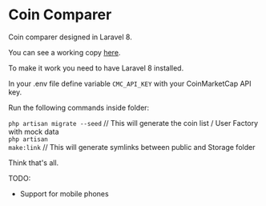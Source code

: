 <h1>Coin Comparer</h1>

Coin comparer designed in Laravel 8.

You can see a working copy <a href="https://coincomparer.agustinbottos.com.ar/">here</a>.

To make it work you need to have Laravel 8 installed.

In your .env file define variable <code>CMC_API_KEY</code> with your CoinMarketCap API key.

Run the following commands inside folder:

<code>php artisan migrate --seed</code> // This will generate the coin list / User Factory with mock data <br/>
<code>php artisan make:link</code> // This will generate symlinks between public and Storage folder

Think that's all.

TODO:
* Support for mobile phones
